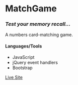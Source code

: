 # MatchGame

### *Test your memory recall...*

A numbers card-matching game.

#### Languages/Tools
- JavaScript
- jQuery event handlers
- Bootstrap

[Live Site](https://tinuola.github.io/matchgame/)
